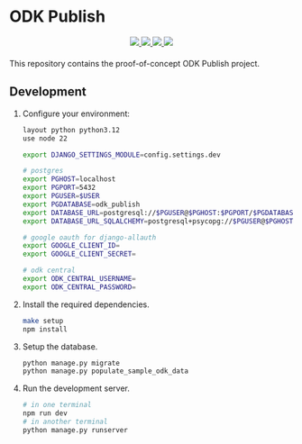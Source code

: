 <!-- omit in toc -->

# ODK Publish

<div align="center" style="margin-bottom:20px">
  <a target="_blank" href="https://github.com/caktus/odk-publish/blob/main/LICENSE" style="background:none">
    <img src="https://img.shields.io/badge/License-MIT-blue.svg?label=license">
  </a>
  <a target="_blank" href="https://github.com/caktus/odk-publish/actions/workflows/tests.yaml" style="background:none">
    <img src="https://github.com/caktus/odk-publish/actions/workflows/tests.yaml/badge.svg?branch=main">
  </a>
  <a target="_blank" href="https://github.com/caktus/odk-publish/actions/workflows/docker-publish.yml" style="background:none">
    <img src="https://github.com/caktus/odk-publish/actions/workflows/docker-publish.yml/badge.svg?branch=main">
  </a>
  <a target="_blank" href="https://odk-publish.readthedocs.io/" style="background:none">
    <img src="https://img.shields.io/readthedocs/odk-publish?logo=read-the-docs&logoColor=white">
  </a>
</div>

This repository contains the proof-of-concept ODK Publish project.

## Development

1. Configure your environment:

   ```sh
   layout python python3.12
   use node 22

   export DJANGO_SETTINGS_MODULE=config.settings.dev

   # postgres
   export PGHOST=localhost
   export PGPORT=5432
   export PGUSER=$USER
   export PGDATABASE=odk_publish
   export DATABASE_URL=postgresql://$PGUSER@$PGHOST:$PGPORT/$PGDATABASE
   export DATABASE_URL_SQLALCHEMY=postgresql+psycopg://$PGUSER@$PGHOST:$PGPORT/$PGDATABASE

   # google oauth for django-allauth
   export GOOGLE_CLIENT_ID=
   export GOOGLE_CLIENT_SECRET=

   # odk central
   export ODK_CENTRAL_USERNAME=
   export ODK_CENTRAL_PASSWORD=
   ```

2. Install the required dependencies.

   ```sh
   make setup
   npm install
   ```

3. Setup the database.

   ```sh
   python manage.py migrate
   python manage.py populate_sample_odk_data
   ```

4. Run the development server.

   ```sh
   # in one terminal
   npm run dev
   # in another terminal
   python manage.py runserver
   ```
